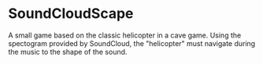 # SoundCloudScape

A small game based on the classic helicopter in a cave game.
Using the spectogram provided by SoundCloud, the "helicopter" must navigate during the music to the shape of the sound.